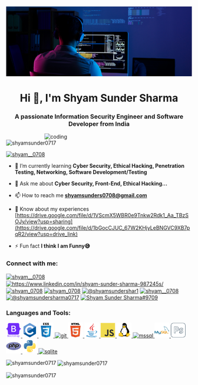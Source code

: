 ![logo](https://github.com/shyamsunder0717/shyamsunder0717/blob/main/security.png)
<h1 align="center">Hi 👋, I'm Shyam Sunder Sharma</h1>
<h3 align="center">A passionate Information Security Engineer and Software Developer from India</h3>

<img align="right" alt="coding" width="400" src="https://user-images.githubusercontent.com/74038190/225813708-98b745f2-7d22-48cf-9150-083f1b00d6c9.gif">

<p align="left"> <img src="https://komarev.com/ghpvc/?username=shyamsunder0717&label=Profile%20views&color=0e75b6&style=flat" alt="shyamsunder0717" /> </p>

<p align="left"> <a href="https://twitter.com/shyam__0708" target="blank"><img src="https://img.shields.io/twitter/follow/shyam__0708?logo=twitter&style=for-the-badge" alt="shyam__0708" /></a> </p>

- 🌱 I’m currently learning **Cyber Security, Ethical Hacking, Penetration Testing, Networking, Software Development/Testing**

- 💬 Ask me about **Cyber Security, Front-End, Ethical Hacking...**

- 📫 How to reach me **shyamsunders0708@gmail.com**

- 📄 Know about my experiences [https://drive.google.com/file/d/1VScmX5WBR0e9Tnkw2Rdk1_Aa_TBzSOJy/view?usp=sharing](https://drive.google.com/file/d/1bGocCJUC_67W2KHjyLeBNGVC9XB7pqR2/view?usp=drive_link)

- ⚡ Fun fact **I think I am Funny😅**

<h3 align="left">Connect with me:</h3>
<p align="left">
<a href="https://twitter.com/shyam__0708" target="blank"><img align="center" src="https://raw.githubusercontent.com/rahuldkjain/github-profile-readme-generator/master/src/images/icons/Social/twitter.svg" alt="shyam__0708" height="30" width="40" /></a>
<a href="https://linkedin.com/in/https://www.linkedin.com/in/shyam-sunder-sharma-987245s/" target="blank"><img align="center" src="https://raw.githubusercontent.com/rahuldkjain/github-profile-readme-generator/master/src/images/icons/Social/linked-in-alt.svg" alt="https://www.linkedin.com/in/shyam-sunder-sharma-987245s/" height="30" width="40" /></a>
<a href="https://instagram.com/shyam_0708" target="blank"><img align="center" src="https://raw.githubusercontent.com/rahuldkjain/github-profile-readme-generator/master/src/images/icons/Social/instagram.svg" alt="shyam_0708" height="30" width="40" /></a>
<a href="https://www.codechef.com/users/shyam_0708" target="blank"><img align="center" src="https://cdn.jsdelivr.net/npm/simple-icons@3.1.0/icons/codechef.svg" alt="shyam_0708" height="30" width="40" /></a>
<a href="https://www.hackerrank.com/@shyamsundershar1" target="blank"><img align="center" src="https://raw.githubusercontent.com/rahuldkjain/github-profile-readme-generator/master/src/images/icons/Social/hackerrank.svg" alt="@shyamsundershar1" height="30" width="40" /></a>
<a href="https://www.leetcode.com/shyam__0708" target="blank"><img align="center" src="https://raw.githubusercontent.com/rahuldkjain/github-profile-readme-generator/master/src/images/icons/Social/leet-code.svg" alt="shyam__0708" height="30" width="40" /></a>
<a href="https://www.hackerearth.com/@shyamsundersharma0717" target="blank"><img align="center" src="https://raw.githubusercontent.com/rahuldkjain/github-profile-readme-generator/master/src/images/icons/Social/hackerearth.svg" alt="@shyamsundersharma0717" height="30" width="40" /></a>
<a href="https://discord.gg/Shyam Sunder Sharma#9709" target="blank"><img align="center" src="https://raw.githubusercontent.com/rahuldkjain/github-profile-readme-generator/master/src/images/icons/Social/discord.svg" alt="Shyam Sunder Sharma#9709" height="30" width="40" /></a>
</p>

<h3 align="left">Languages and Tools:</h3>
<p align="left"> </a> <a href="https://getbootstrap.com" target="_blank" rel="noreferrer"> <img src="https://raw.githubusercontent.com/devicons/devicon/master/icons/bootstrap/bootstrap-plain-wordmark.svg" alt="bootstrap" width="40" height="40"/> </a> <a href="https://www.cprogramming.com/" target="_blank" rel="noreferrer"> <img src="https://raw.githubusercontent.com/devicons/devicon/master/icons/c/c-original.svg" alt="c" width="40" height="40"/> </a> <a href="https://www.w3schools.com/css/" target="_blank" rel="noreferrer"> <img src="https://raw.githubusercontent.com/devicons/devicon/master/icons/css3/css3-original-wordmark.svg" alt="css3" width="40" height="40"/> </a> <a href="https://git-scm.com/" target="_blank" rel="noreferrer"> <img src="https://www.vectorlogo.zone/logos/git-scm/git-scm-icon.svg" alt="git" width="40" height="40"/> </a> <a href="https://www.w3.org/html/" target="_blank" rel="noreferrer"> <img src="https://raw.githubusercontent.com/devicons/devicon/master/icons/html5/html5-original-wordmark.svg" alt="html5" width="40" height="40"/> </a> <a href="https://www.java.com" target="_blank" rel="noreferrer"> <img src="https://raw.githubusercontent.com/devicons/devicon/master/icons/java/java-original.svg" alt="java" width="40" height="40"/> </a> <a href="https://developer.mozilla.org/en-US/docs/Web/JavaScript" target="_blank" rel="noreferrer"> <img src="https://raw.githubusercontent.com/devicons/devicon/master/icons/javascript/javascript-original.svg" alt="javascript" width="40" height="40"/> </a> <a href="https://www.linux.org/" target="_blank" rel="noreferrer"> <img src="https://raw.githubusercontent.com/devicons/devicon/master/icons/linux/linux-original.svg" alt="linux" width="40" height="40"/> </a> <a href="https://www.microsoft.com/en-us/sql-server" target="_blank" rel="noreferrer"> <img src="https://www.svgrepo.com/show/303229/microsoft-sql-server-logo.svg" alt="mssql" width="40" height="40"/> </a> <a href="https://www.mysql.com/" target="_blank" rel="noreferrer"> <img src="https://raw.githubusercontent.com/devicons/devicon/master/icons/mysql/mysql-original-wordmark.svg" alt="mysql" width="40" height="40"/> </a> </a> <a href="https://www.photoshop.com/en" target="_blank" rel="noreferrer"> <img src="https://raw.githubusercontent.com/devicons/devicon/master/icons/photoshop/photoshop-line.svg" alt="photoshop" width="40" height="40"/> </a> <a href="https://www.php.net" target="_blank" rel="noreferrer"> <img src="https://raw.githubusercontent.com/devicons/devicon/master/icons/php/php-original.svg" alt="php" width="40" height="40"/> </a> <a href="https://www.python.org" target="_blank" rel="noreferrer"> <img src="https://raw.githubusercontent.com/devicons/devicon/master/icons/python/python-original.svg" alt="python" width="40" height="40"/> </a> <a href="https://www.sqlite.org/" target="_blank" rel="noreferrer"> <img src="https://www.vectorlogo.zone/logos/sqlite/sqlite-icon.svg" alt="sqlite" width="40" height="40"/> </a> </p>

<p><img align="left" src="https://github-readme-stats.vercel.app/api/top-langs?username=shyamsunder0717&show_icons=true&locale=en&layout=compact" alt="shyamsunder0717" /></p>

<p>&nbsp;<img align="center" src="https://github-readme-stats.vercel.app/api?username=shyamsunder0717&show_icons=true&locale=en" alt="shyamsunder0717" /></p>

<p><img align="center" src="https://github-readme-streak-stats.herokuapp.com/?user=shyamsunder0717&" alt="shyamsunder0717" /></p>
